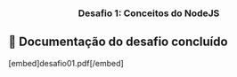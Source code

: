 <h3 align="center">
  Desafio 1: Conceitos do NodeJS
</h3>

## :page_facing_up: Documentação do desafio concluído

[embed]desafio01.pdf[/embed]
